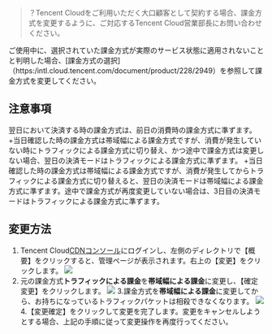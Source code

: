 >？Tencent Cloudをご利用いただく大口顧客として契約する場合、課金方式を変更するように、ご対応するTencent Cloud営業部長にお問い合わせください。

ご使用中に、選択されていた課金方式が実際のサービス状態に適用されないことと判明した場合、[課金方式の選択]（https:/intl.cloud.tencent.com/document/product/228/2949）を参照して課金方式を変更してください。

## 注意事項
翌日において決済する時の課金方式は、前日の消費時の課金方式に準ずます。
+当日確認した時の課金方式は帯域幅による課金方式ですが、消費が発生していない時にトラフィックによる課金方式に切り替え、かつ途中で課金方式は変更しない場合、翌日の決済モードはトラフィックによる課金方式に準ずます。
+当日確認した時の課金方式は帯域幅による課金方式ですが、消費が発生してからトラフィックによる課金方式に切り替えると、翌日の決済モードは帯域幅による課金方式に準ずます。途中で課金方式が再度変更していない場合は、3日目の決済モードはトラフィックによる課金方式に準ずます。

## 変更方法
1. Tencent Cloud[CDNコンソール](https://console.cloud.tencent.com/cdn)にログインし、左側のディレクトリで【概要】をクリックすると、管理ページが表示されます。右上の【変更】をクリックします。
 ![](https://main.qcloudimg.com/raw/496cd4d318f3e8cb6f9ae8d96769b5fd.jpg)
2. 元の課金方式**トラフィックによる課金**を**帯域幅による課金**に変更し、【確定変更】をクリックします。
![](https://main.qcloudimg.com/raw/53a21ada9a33e040ae555126ae55a6ac.jpg)
3.課金方式を**帯域幅による課金**に変更してから、お持ちになっているトラフィックパケットは相殺できなくなります。
![](https://main.qcloudimg.com/raw/a4cb04addfa9787ca0e08f5014cf68ce.jpg)
4.【変更確定】をクリックして変更を完了します。変更をキャンセルしようとする場合、上記の手順に従って変更操作を再度行ってください。

